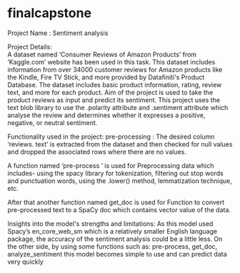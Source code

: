 # finalcapstone
Project Name : Sentiment analysis 

Project Details:  
A dataset named ‘Consumer Reviews of Amazon Products’ from
‘Kaggle.com’ website has been used in this task. This dataset includes
information from over 34000 customer reviews for Amazon products like
the Kindle, Fire TV Stick, and more provided by Datafiniti's Product
Database. The dataset includes basic product information, rating, review
text, and more for each product. Aim of the project is used to take the 
product reviews as input and predict its sentiment.
This project uses the text blob library to use the .polarity attribute 
and .sentiment attribute which analyse the review and determines whether it
expresses a positive, negative, or neutral sentiment.

Functionality used in the project:
pre-processing :
The desired column ‘reviews. text’ is extracted from the dataset and then
checked for null values and dropped the associated rows where there are
no values.

A function named ‘pre-process ’ is used for Preprocessing data which
includes- using the spacy library for tokenization, filtering out stop words
and punctuation words, using the .lower() method, lemmatization
technique, etc.

After that another function named get_doc is used for Function to convert
pre-processed text to a SpaCy doc which contains vector value of the data.

Insights into the model's strengths and limitations:
As this model used Spacy’s en_core_web_sm which is a relatively smaller
English language package, the accuracy of the sentiment analysis could be
a little less.
On the other side, by using some functions such as:
pre-process, get_doc, analyze_sentiment this model becomes simple to
use and can predict data very quickly



